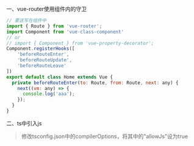 一、vue-router使用组件内的守卫
```JavaScript
// 要这写在组件中
import { Route } from 'vue-router';
import Component from 'vue-class-component'
// or  
// import { Component } from 'vue-property-decorator';
Component.registerHooks([
    'beforeRouteEnter',
    'beforeRouteUpdate',
    'beforeRouteLeave'
])
export default class Home extends Vue {
  private beforeRouteEnter(to: Route, from: Route, next: any) {
    next((vm: any) => {
      console.log('aaa');
    });
  }
}
```
二、ts中引入js
>修改tsconfig.json中的compilerOptions，将其中的"allowJs"设为true